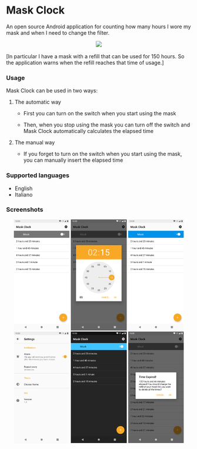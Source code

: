 # Mask Clock

An open source Android application for counting how many hours I wore my mask and when I need to change the filter.
<p align='center'>
  <a href='https://github.com/leofracca/mask_clock/blob/master/LICENSE'><img src='https://img.shields.io/badge/license-GPL-blue'/></a>
</p>

[In particular I have a mask with a refill that can be used for 150 hours. So the application warns when the refill reaches that time of usage.]


### Usage

Mask Clock can be used in two ways:

1. The automatic way
   
   - First you can turn on the switch when you start using the mask
   
   - Then, when you stop using the mask you can turn off the switch and Mask Clock automatically calculates the elapsed time

2. The manual way
   
   - If you forget to turn on the switch when you start using the mask, you can manually insert the elapsed time
 
 
### Supported languages

- English
- Italiano


### Screenshots

<p align='center'>
  <img src='https://github.com/leofracca/mask_clock/blob/master/docs/Screenshot_20201031_174055.png' width='30%'/>
  <img src='https://github.com/leofracca/mask_clock/blob/master/docs/Screenshot_20201031_174222.png' width='30%'/>
  <img src='https://github.com/leofracca/mask_clock/blob/master/docs/Screenshot_20201031_174233.png' width='30%'/>
  <img src='https://github.com/leofracca/mask_clock/blob/master/docs/Screenshot_20201031_174343.png' width='30%'/>
  <img src='https://github.com/leofracca/mask_clock/blob/master/docs/Screenshot_20201031_174405.png' width='30%'/>
  <img src='https://github.com/leofracca/mask_clock/blob/master/docs/Screenshot_20201031_174713.png' width='30%'/>
</p>
